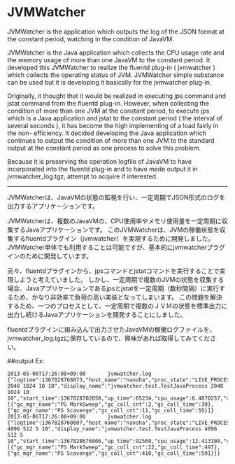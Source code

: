 JVMWatcher
==========

JVMWatcher is the application which outputs the log of the JSON format at the constant period, watching in the condition of JavaVM.

JVMWatcher is the Java application which collects the CPU usage rate and the memory usage of more than one JavaVM to the constant period.
It developed this JVMWatcher to realize the fluentd plug-in ( jvmwatcher ) which collects the operating status of JVM.
JVMWatcher simple substance can be used but it is developing it basically for the jvmwatcher plug-in.

Originally, it thought that it would be realized in executing jps command and jstat command from the fluentd plug-in.
However, when collecting the condition of more than one JVM at the constant period, to execute jps which is a Java application and jstat to the constant period ( the interval of several seconds ), it has become the high implementing of a load fairly in the non- efficiency.
It decided developing the Java application which continues to output the condition of more than one JVM to the standard output at the constant period as one process to solve this problem.

Because it is preserving the operation logfile of JavaVM to have incorporated into the fluentd plug-in and to have made output it in jvmwatcher_log.tgz, attempt to acquire if interested.

-----------------------------------------------
JVMWatcherは、JavaVMの状態の監視を行い、一定周期でJSON形式のログを出力するアプリケーションです。

JVMWatcherは、複数のJavaVMの、CPU使用率やメモリ使用量を一定周期に収集するJavaアプリケーションです。
このJVMWatcherは、JVMの稼働状態を収集するfluentdプラグイン（jvmwatcher）を実現するために開発しました。
JVMWatcher単体でも利用することは可能ですが、基本的にjvmwatcherプラグインのために開発しています。

元々、fluentdプラグインから、jpsコマンドとjstatコマンドを実行することで実現しようと考えていました。
しかし、一定周期で複数のJVMの状態を収集する場合、Javaアプリケーションであるjpsとjstatを一定周期（数秒間隔）に実行するため、かなり非効率で負荷の高い実装となってしまいます。
この問題を解決するため、一つのプロセスとして、一定周期で複数のＪＶＭの状態を標準出力に出力し続けるJavaアプリケーションを開発することにしました。

fluentdプラグインに組み込んで出力させたJavaVMの稼働ログファイルを、jvmwatcher_log.tgzに保存しているので、興味があれば取得してみてください。

##output Ex:

    2013-05-06T17:26:08+09:00       jvmwatcher.log  {"logtime":1367828768073,"host_name":"nanoha","proc_state":"LIVE_PROCESS","pid":6750,"name":"jvmwatcher.test.TestJavaProcess 2048 1024 10 10","display_name":"jvmwatcher.test.TestJavaProcess 2048 1024 10 10","start_time":1367828702858,"up_time":65234,"cpu_usage":6.4870257,"compile_time":633,"c_load_cnt":1206,"c_unload_cnt":0,"c_total_load_cnt":1206,"th_cnt":20,"daemon_th_cnt":9,"peak_th_cnt":20,"heap_init":62766272,"heap_used":59079088,"heap_commit":91226112,"heap_max":892928000,"notheap_init":24313856,"notheap_used":9797496,"notheap_commit":24313856,"notheap_max":224395264,"pending_fin_cnt":0,"total_phy_mem_size":4017041408,"total_swap_mem_size":4160741376,"free_phy_mem_size":2854748160,"free_swap_mem_size":4160741376,"commit_vmem_size":2428276736,"gc_collect":[{"gc_mgr_name":"PS MarkSweep","gc_coll_cnt":2,"gc_coll_time":39},{"gc_mgr_name":"PS Scavenge","gc_coll_cnt":11,"gc_coll_time":55}]}
    2013-05-06T17:26:08+09:00       jvmwatcher.log  {"logtime":1367828768607,"host_name":"nanoha","proc_state":"LIVE_PROCESS","pid":6694,"name":"jvmwatcher.test.TestJavaProcess 4096 512 5 10","display_name":"jvmwatcher.test.TestJavaProcess 4096 512 5 10","start_time":1367828676066,"up_time":92560,"cpu_usage":12.413108,"compile_time":942,"c_load_cnt":1205,"c_unload_cnt":0,"c_total_load_cnt":1205,"th_cnt":19,"daemon_th_cnt":8,"peak_th_cnt":19,"heap_init":62766272,"heap_used":32525552,"heap_commit":72286208,"heap_max":892928000,"notheap_init":24313856,"notheap_used":9971384,"notheap_commit":24313856,"notheap_max":224395264,"pending_fin_cnt":0,"total_phy_mem_size":4017041408,"total_swap_mem_size":4160741376,"free_phy_mem_size":2854748160,"free_swap_mem_size":4160741376,"commit_vmem_size":2427224064,"gc_collect":[{"gc_mgr_name":"PS MarkSweep","gc_coll_cnt":22,"gc_coll_time":497},{"gc_mgr_name":"PS Scavenge","gc_coll_cnt":410,"gc_coll_time":591}]}
